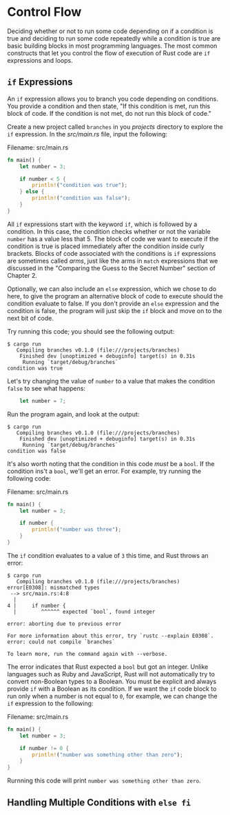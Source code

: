 # Control Flow

Deciding whether or not to run some code depending on if a condition is true and deciding to run some code repeatedly while a condition is true are basic building blocks in most programming languages.
The most common constructs
that let you control the flow of execution of Rust code are `if` expressions and loops.

## `if` Expressions

An `if` expression allows you to branch you code depending on conditions.
You provide a condition and then state,
"If this condition is met,
run this block of code.
If the condition is not met,
do not run this block of code."

Create a new project called `branches` in you _projects_ directory
to explore the `if` expression.
In the _src/main.rs_ file,
input the following:

Filename: src/main.rs

```rs
fn main() {
    let number = 3;

    if number < 5 {
        println!("condition was true");
    } else {
        println!("condition was false");
    }
}
```

All `if` expressions start with the keyword `if`,
which is followed by a condition.
In this case,
the condition checks whether or not the variable `number` has a value
less that 5.
The block of code we want to execute
if the condition is true is placed immediately after the condition inside curly brackets.
Blocks of code associated with the conditions
is `if` expressions are sometimes called _arms_,
just like the arms in `match` expressions
that we discussed in the "Comparing the Guess to the Secret Number"
section of Chapter 2.

Optionally,
we can also include an `else` expression,
which we chose to do here,
to give the program an alternative block of code to execute
should the condition evaluate to false.
If you don't provide an `else` expression
and the condition is false,
the program will just skip the `if` block and move on to the next bit of code.

Try running this code;
you should see the following output:

```
$ cargo run
   Compiling branches v0.1.0 (file:///projects/branches)
    Finished dev [unoptimized + debuginfo] target(s) in 0.31s
     Running `target/debug/branches`
condition was true
```

Let's try changing the value of `number` to a value that makes the condition `false` to see what happens:

```rs
    let number = 7;
```

Run the program again, and look at the output:

```
$ cargo run
   Compiling branches v0.1.0 (file:///projects/branches)
    Finished dev [unoptimized + debuginfo] target(s) in 0.31s
     Running `target/debug/branches`
condition was false
```

It's also worth noting that the condition in this code
_must_ be a `bool`.
If the condition ins't a `bool`,
we'll get an error.
For example,
try running the following code:

Filename: src/main.rs

```rs
fn main() {
    let number = 3;

    if number {
        println!("number was three");
    }
}
```

The `if` condition evaluates to a value of `3` this time,
and Rust throws an error:

```
$ cargo run
   Compiling branches v0.1.0 (file:///projects/branches)
error[E0308]: mismatched types
 --> src/main.rs:4:8
  |
4 |     if number {
  |        ^^^^^^ expected `bool`, found integer

error: aborting due to previous error

For more information about this error, try `rustc --explain E0308`.
error: could not compile `branches`

To learn more, run the command again with --verbose.
```

The error indicates that Rust expected a `bool` but got an integer.
Unlike languages such as Ruby and JavaScript,
Rust will not automatically try to convert non-Boolean types
to a Boolean.
You must be explicit and always provide `if` with a Boolean
as its condition.
If we want the `if` code block
to run only when a number is not equal to `0`,
for example,
we can change the `if` expression to the following:

Filename: src/main.rs

```rs
fn main() {
    let number = 3;

    if number != 0 {
        println!("number was something other than zero");
    }
}
```

Rurnning this code will print `number was something other than zero`.

## Handling Multiple Conditions with `else fi`
